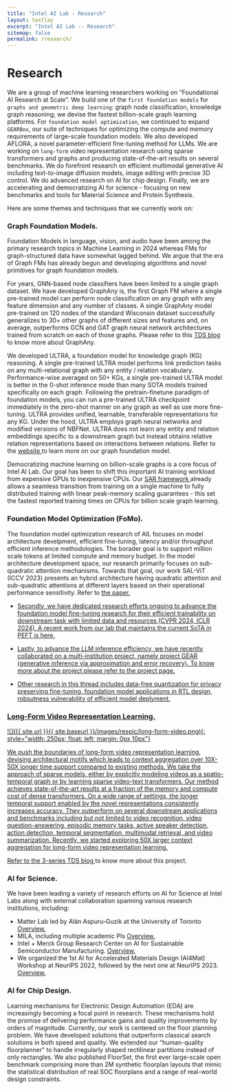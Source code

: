 ```yaml
---
title: "Intel AI Lab - Research"
layout: textlay
excerpt: "Intel AI Lab -- Research"
sitemap: false
permalink: /research/
---
```


# Research #

We are a group of machine learning researchers working on “Foundational AI Research at Scale”. We build one of the `first foundation models` for `graphs and geometric deep learning`: graph node classification, knowledge graph reasoning; we devise the fastest billion-scale graph learning platforms. For `foundation model optimization`, we continued to expand `GEARBox`, our suite of techniques for optimizing the compute and memory requirements of large-scale foundation models. We also developed AFLORA, a novel parameter-efficient fine-tuning method for LLMs. We are working on `long-form` video representation research using sparse transformers and graphs and producing state-of-the-art results on several benchmarks. We do forefront research on efficient multimodal generative AI including text-to-image diffusion models, image editing with precise 3D control. 
We do advanced research on AI for chip design. Finally, we are accelerating and democratizing AI for science - focusing on new benchmarks and tools for Material Science and Protein Synthesis.



Here are some themes and techniques that we currently work on:

### Graph Foundation Models. ###
Foundation Models in language, vision, and audio have been among the primary research topics in Machine Learning in 2024 whereas FMs for graph-structured data have somewhat lagged behind. We argue that the era of Graph FMs has already begun and developing algorithms and novel primitives for graph foundation models. 

For years, GNN-based node classifiers have been limited to a single graph dataset. We have developed GraphAny is, the first Graph FM where a single pre-trained model can perform node classification on any graph with any feature dimension and any number of classes. A single GraphAny model pre-trained on 120 nodes of the standard Wisconsin dataset successfully generalizes to 30+ other graphs of different sizes and features and, on average, outperforms GCN and GAT graph neural network architectures trained from scratch on each of those graphs. Please refer to this <a href="https://towardsdatascience.com/foundation-models-in-graph-geometric-deep-learning-f363e2576f58"> TDS blog </a> to know more about GraphAny. 

We developed ULTRA, a foundation model for knowledge graph (KG) reasoning. A single pre-trained ULTRA model performs link prediction tasks on any multi-relational graph with any entity / relation vocabulary. Performance-wise averaged on 50+ KGs, a single pre-trained ULTRA model is better in the 0-shot inference mode than many SOTA models trained specifically on each graph. Following the pretrain-finetune paradigm of foundation models, you can run a pre-trained ULTRA checkpoint immediately in the zero-shot manner on any graph as well as use more fine-tuning.
ULTRA provides unified, learnable, transferable representations for any KG. Under the hood, ULTRA employs graph neural networks and modified versions of NBFNet. ULTRA does not learn any entity and relation embeddings specific to a downstream graph but instead obtains relative relation representations based on interactions between relations. Refer to the <a href="https://github.com/DeepGraphLearning/ULTRA"> website </a> to learn more on our graph foundation model. 

Democratizing machine learning on billion-scale graphs is a core focus of Intel AI Lab. Our goal has been to shift this important AI training workload from expensive GPUs to inexpensive CPUs. Our <a href="https://github.com/IntelLabs/SAR"> SAR framework </a> already allows a seamless transition from training on a single machine to fully distributed training with linear peak-memory scaling guarantees - this set the fastest reported training times on CPUs for billion scale graph learning. 

### Foundation Model Optimization (FoMo). ###
The foundation model optimization research of AIL focuses on model architecture develpment, efficient fine-tuning, latency and/or throughput efficient inference methodologies. The borader goal is to support million scale tokens at limited compute and memory budget. In the model architecture development space, our research primarily focuses on sub-quadratic attention mechanisms. Towards that goal, our work SAL-ViT (ICCV 2023) presents an hybrid architecture having quadratic attention and sub-quadratic attentions at different layers based on their operational performance sensitivity. Refer to <a href="https://openaccess.thecvf.com/content/ICCV2023/papers/Zhang_SAL-ViT_Towards_Latency_Efficient_Private_Inference_on_ViT_using_Selective_ICCV_2023_paper.pdf"> the paper.

- Secondly, we have dedicated research efforts ongoing to advance the foundation model fine-tuning research for their efficient trainability on downstream task with limited data and resources (CVPR 2024, ICLR 2024). A recent work from our lab that maintains the current SoTA in PEFT is <a href="https://arxiv.org/pdf/2403.13269.pdf"> here.

- Lastly, to advance the LLM inference efficiency, we have recently collaborated on a multi-institution project, namely project GEAR (generative inference via approximation and error recovery). To know more about the project please refer to the <a href="https://github.com/opengear-project/GEAR"> project page.

- Other research in this thread includes data-free quantization for privacy preserving fine-tuning, foundation model applications in RTL design, robsutness vulnerability of efficient model deplyment. 

### Long-Form Video Representation Learning. ### 
![]({{ site.url }}{{ site.baseurl }}/images/respic/long-form-video.png){: style="width: 250px; float: left; margin: 0px 10px"} 
<!-- Current video understanding systems often can precisely recognize patterns in short video clips. However, they fail to capture how the present connects to the past or future in a world of never-ending visual stimuli. Existing video architectures tend to hit computation or memory bottlenecks after processing only a few seconds of video content. So, how do we enable accurate and efficient long-term visual understanding? An important first step is to have a model that practically runs on long videos. To that end, we propose a novel video representation method based on Spatio-Temporal Graphs Learning (SPELL) to equip it with long-term reasoning capability. This structured video representation lets processing of ~1 minute content of video in contrast to the existing transformer-based or CNN-based models that can only look up to~10 seconds window.
    In a parallel thread of research, we identify why existing video transformer models show strong tendency towards frame-based spatial representations while temporal reasoning remains largely unsolved. We identify several key challenges in temporal learning of video-text transformers. Guided by our findings, we propose SViTT [2], a sparse video-text architecture that performs multi-frame reasoning with significantly lower cost than naive transformers with dense attention. Analogous to graph-based networks, SViTT employs two forms of sparsity: edge sparsity that limits the query-key communications between tokens in self-attention, and node sparsity that discards uninformative visual tokens. We show that SViTT outperforms dense transformer baselines on multiple video-text retrieval and question answering benchmarks, with a fractional computational cost. -->

We push the boundaries of long-form video representation learning, devising architectural motifs which leads to context aggregation over 10X-50X longer time support compared to existing methods. We take the approach of sparse models, either by explicitly modeling videos as a spatio-temporal graph or by learning sparse video-text transformers. 
Our method achieves state-of-the-art results at a fraction of the memory and compute cost of dense transformers. On a wide range of settings, the longer temporal support enabled by the novel representations consistently increases accuracy. They outperform on several downstream applications and benchmarks including but not limited to video recognition, video question-answering, episodic memory tasks, active speaker detection, action detection, temporal segmentation, multimodal retrieval, and video summarization. Recently, we started exploring 50X larger context aggregation for long-form video representation learning. 

Refer to the <a href="https://towardsdatascience.com/long-form-video-representation-learning-part-1-video-as-graphs-c55b609d9100"> 3-series TDS blog </a> to know more about this project. 


### AI for Science. ###
We have been leading a variety of research efforts on AI for Science at Intel Labs along with external collaboration spanning various research institutions, including: 
- Matter Lab led by Alán Aspuru-Guzik at the University of Toronto <a href="https://www.intel.com/content/www/us/en/artificial-intelligence/podcast-episodes/intel-on-ai-season-3-episode-8.html"> Overview. </a>
- MILA, including multiple academic PIs <a href="https://medium.com/intel-tech/intel-and-mila-strengthen-their-open-innovation-commitment-to-responsible-ai-24412c576614"> Overview. </a>
- Intel + Merck Group Research Center on AI for Sustainable Semiconductor Manufacturing. <a href="https://www.emdgroup.com/en/news/semiconductor-manufacturing-09-03-2023.html"> Overview. </a>
- We organized the 1st AI for Accelerated Materials Design (AI4Mat) Workshop at NeurIPS 2022, followed by the next one at NeurIPS 2023. <a href="https://sites.google.com/view/ai4mat"> Overview. </a>

### AI for Chip Design. ###

Learning mechanisms for Electronic Design Automation (EDA) are increasingly becoming a focal point in research. These mechanisms hold the promise of delivering performance gains and quality improvements by orders of magnitude. Currently, our work is centered on the floor planning problem. We have developed solutions that outperform classical search solutions in both speed and quality. We extended our “human-quality floorplanner” to handle irregularly shaped rectilinear partitions instead of only rectangles. We also published FloorSet, the first ever large-scale open benchmark comprising more than 2M synthetic floorplan layouts that mimic the statistical distribution of real SOC floorplans and a range of real-world design constraints. 
